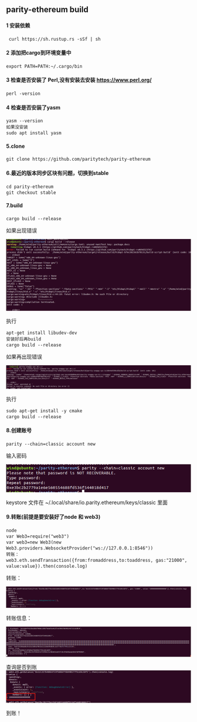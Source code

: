## parity-ethereum build

#### 1 安装依赖

```shell
 curl https://sh.rustup.rs -sSf | sh
```

#### 2 添加把cargo到环境变量中

````shell
export PATH=PATH:~/.cargo/bin
````

#### 3 检查是否安装了 Perl,没有安装去安装 <https://www.perl.org/>

```shell
perl -version
```

#### 4 检查是否安装了yasm

```shell
yasm --version
如果没安装
sudo apt install yasm
```

#### 5.clone 

````shell
git clone https://github.com/paritytech/parity-ethereum
````

#### 6.最近的版本同步区块有问题，切换到stable 
````shell
cd parity-ethereum
git checkout stable
````

#### 7.build

```shell
cargo build --release
```

如果出现错误

![Alt text](./picture/1.png)

执行 

```shell
apt-get install libudev-dev
安装好后再build
cargo build --release
```

如果再出现错误

![Alt text](./picture/2.png)

执行

```shell
sudo apt-get install -y cmake
cargo build --release
```

#### 8.创建账号

```
parity --chain=classic account new 
```

输入密码

![Alt text](./picture/4.png)

keystore 文件在 ~/.local/share/io.parity.ethereum/keys/classic 里面

#### 9.转账(前提是要安装好了node 和 web3)

```
node
var Web3=require("web3")
var web3=new Web3(new Web3.providers.WebsocketProvider("ws://127.0.0.1:8546"))
转账：
web3.eth.sendTransaction({from:fromaddress,to:toaddress, gas:"21000", value:value}).then(console.log)
```

转账：

![Alt text](./picture/5.png)

转账信息：

![Alt text](./picture/6.png)

查询是否到账
![Alt text](./picture/8.png)

到账！